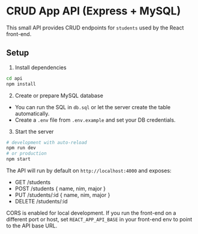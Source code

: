 # CRUD App API (Express + MySQL)

This small API provides CRUD endpoints for `students` used by the React front-end.

## Setup

1. Install dependencies

```bash
cd api
npm install
```

2. Create or prepare MySQL database

- You can run the SQL in `db.sql` or let the server create the table automatically.
- Create a `.env` file from `.env.example` and set your DB credentials.

3. Start the server

```bash
# development with auto-reload
npm run dev
# or production
npm start
```

The API will run by default on `http://localhost:4000` and exposes:

- GET /students
- POST /students { name, nim, major }
- PUT /students/:id { name, nim, major }
- DELETE /students/:id

CORS is enabled for local development. If you run the front-end on a different port or host, set `REACT_APP_API_BASE` in your front-end env to point to the API base URL.
